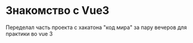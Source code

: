 # Знакомство с Vue3
Переделал часть проекта с хакатона "код мира" за пару вечеров для практики во vue 3
